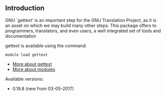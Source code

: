 ## Introduction
GNU `gettext' is an important step for the GNU Translation Project, as it is an asset on which we may build many other steps. This package offers to programmers, translators, and even users, a well integrated set of tools and documentation 

gettext is available using the command:

```
module load gettext
```

* [More about gettext](http://www.gnu.org/software/gettext/)
* [More about modules](Local:/systems/lisa/software/modules)

Available versions:

* 0.19.8 (new from 03-05-2017)